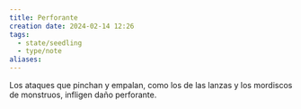 ```yaml
---
title: Perforante
creation date: 2024-02-14 12:26
tags:
  - state/seedling
  - type/note
aliases:
---
```

Los ataques que pinchan y empalan, como los de las lanzas y los mordiscos de monstruos, infligen daño perforante.
